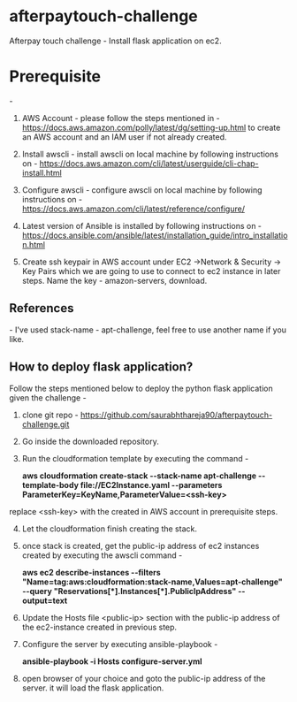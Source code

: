 # afterpaytouch-challenge
Afterpay touch challenge - Install flask application on ec2.

<h1><b>Prerequisite</b></h1> -

1. AWS Account - please follow the steps mentioned in - https://docs.aws.amazon.com/polly/latest/dg/setting-up.html to create an AWS account and an IAM user if not already created.

2. Install awscli - install awscli on local machine by following instructions on - https://docs.aws.amazon.com/cli/latest/userguide/cli-chap-install.html

3. Configure awscli - configure awscli on local machine by following instructions on - https://docs.aws.amazon.com/cli/latest/reference/configure/

4. Latest version of Ansible is installed by following instructions on - https://docs.ansible.com/ansible/latest/installation_guide/intro_installation.html

5. Create ssh keypair in AWS account under EC2 ->Network & Security -> Key Pairs which we are going to use to connect to ec2 instance in later steps. Name the key - amazon-servers, download.


<h2>References</h2> -
I've used stack-name - apt-challenge, feel free to use another name if you like.


<h2><b>How to deploy flask application?</b></h2>

Follow the steps mentioned below to deploy the python flask application given the challenge -

1. clone git repo - https://github.com/saurabhthareja90/afterpaytouch-challenge.git

2. Go inside the downloaded repository.

3. Run the cloudformation template by executing the command -

    ****aws cloudformation create-stack --stack-name apt-challenge --template-body file://EC2Instance.yaml --parameters ParameterKey=KeyName,ParameterValue=\<ssh-key\>****

replace  \<ssh-key\> with the created in AWS account in prerequisite steps.

4. Let the cloudformation finish creating the stack.

5. once stack is created, get the public-ip address of ec2 instances created by executing the awscli command -

    ****aws ec2 describe-instances --filters "Name=tag:aws:cloudformation:stack-name,Values=apt-challenge" --query "Reservations[\*]\.Instances[\*]\.PublicIpAddress" --output=text****

6. Update the Hosts file \<public-ip\> section with the public-ip address of the ec2-instance created in previous step.

7. Configure the server by executing ansible-playbook -

    ****ansible-playbook -i Hosts configure-server.yml****

8. open browser of your choice and goto the public-ip address of the server. it will load the flask application.
